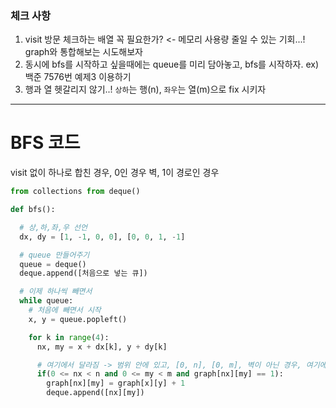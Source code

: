 ### 체크 사항
1. visit 방문 체크하는 배열 꼭 필요한가? <- 메모리 사용량 줄일 수 있는 기회...! graph와 통합해보는 시도해보자
2. 동시에 bfs를 시작하고 싶을때에는 queue를 미리 담아놓고, bfs를 시작하자. ex) 백준 7576번 예제3 이용하기
3. 행과 열 헷갈리지 않기..! `상하`는 행(n), `좌우`는 열(m)으로 fix 시키자
---
# BFS 코드
visit 없이 하나로 합친 경우, 0인 경우 벽, 1이 경로인 경우

```python
from collections from deque()

def bfs():

  # 상,하,좌,우 선언
  dx, dy = [1, -1, 0, 0], [0, 0, 1, -1]

  # queue 만들어주기
  queue = deque()
  deque.append([처음으로 넣는 큐])

  # 이제 하나씩 빼면서
  while queue:
    # 처음에 빼면서 시작
    x, y = queue.popleft()        

    for k in range(4):
      nx, my = x + dx[k], y + dy[k]

      # 여기에서 달라짐 -> 범위 안에 있고, [0, n], [0, m], 벽이 아닌 경우, 여기에 경우엔 graph가 1인 경우
      if(0 <= nx < n and 0 <= my < m and graph[nx][my] == 1):
        graph[nx][my] = graph[x][y] + 1
        deque.append([nx][my])
  
```  
